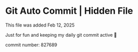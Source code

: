 # Git Auto Commit | Hidden File

This file was added Feb 12, 2025

Just for fun and keeping my daily git commit active 🤪

commit number: 827689
